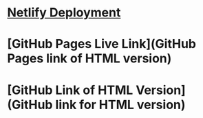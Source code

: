 # [Netlify Deployment](https://zesty-frangipane-e2b429.netlify.app/)
# [GitHub Pages Live Link](GitHub Pages link of HTML version)
# [GitHub Link of HTML Version](GitHub link for HTML version)